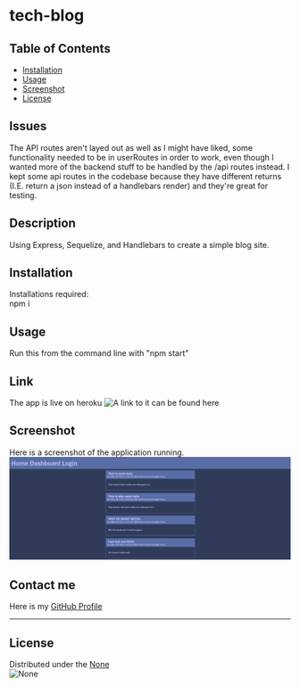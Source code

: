 # tech-blog

 ## Table of Contents
 - [Installation](#installation)
 - [Usage](#usage)
 - [Screenshot](#screenshot)
 - [License](#license)
 
## Issues
The API routes aren't layed out as well as I might have liked, some functionality needed to be in userRoutes in order to work, even though I wanted more of the backend stuff to be handled by the /api routes instead. I kept some api routes in the codebase because they have different returns (I.E. return a json instead of a handlebars render) and they're great for testing.

 ## Description
 Using Express, Sequelize, and Handlebars to create a simple blog site.

 ## Installation
 Installations required: <br />
 npm i
 
 ## Usage
 Run this from the command line with "npm start"

 ## Link
 The app is live on heroku ![A link to it can be found here]()
 
 ## Screenshot
 Here is a screenshot of the application running. <br /> ![Screenshot](./public/assets/blogscreenshot.png)
 
 ## Contact me
 Here is my [GitHub Profile](https://github.com/reidmadock) <br />
 - - -
 ## License
 Distributed under the [None]() <br />
   ![None]()
   